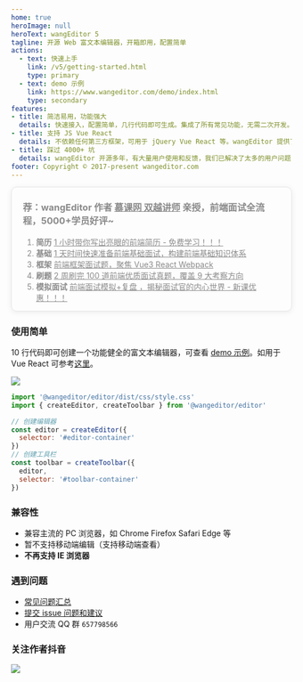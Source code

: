 ```yaml
---
home: true
heroImage: null
heroText: wangEditor 5
tagline: 开源 Web 富文本编辑器，开箱即用，配置简单
actions:
  - text: 快速上手
    link: /v5/getting-started.html
    type: primary
  - text: demo 示例
    link: https://www.wangeditor.com/demo/index.html
    type: secondary
features:
- title: 简洁易用，功能强大
  details: 快速接入，配置简单，几行代码即可生成。集成了所有常见功能，无需二次开发。在 Vue React 也可以快速接入。
- title: 支持 JS Vue React
  details: 不依赖任何第三方框架，可用于 jQuery Vue React 等。wangEditor 提供了官方的 Vue React 组件。
- title: 踩过 4000+ 坑
  details: wangEditor 开源多年，有大量用户使用和反馈，我们已解决了太多的用户问题（详见 github issues）。
footer: Copyright © 2017-present wangeditor.com
---
```


<div
  style="opacity: 0.5; transition: opacity 0.5s; border: 1px solid #ccc; padding: 0 20px; border-radius: 10px; box-shadow: 0 2px 10px #0000001f;"
  onmouseover="this.style.opacity = '1.0'; this.style.background = '#f1f1f1';"
  onmouseout="this.style.opacity = '0.5'; this.style.background = 'none';"
>

### 荐：wangEditor 作者 [慕课网 双越讲师](https://www.imooc.com/t/4427201) 亲授，前端面试全流程，5000+学员好评~

1. **简历** [1 小时带你写出亮眼的前端简历 - 免费学习！！！](https://www.imooc.com/learn/1329)
2. **基础** [1 天时间快速准备前端基础面试，构建前端基础知识体系](https://coding.imooc.com/class/400.html)
3. **框架** [前端框架面试题，聚焦 Vue3 React Webpack](https://coding.imooc.com/class/419.html)
4. **刷题** [2 周刷完 100 道前端优质面试真题，覆盖 9 大考察方向](https://coding.imooc.com/class/562.html)
5. **模拟面试** [前端面试模拟+复盘 ，揭秘面试官的内心世界 - 新课优惠！！！](https://coding.imooc.com/class/596.html)
</div>

### 使用简单

10 行代码即可创建一个功能健全的富文本编辑器，可查看 [demo 示例](https://www.wangeditor.com/demo/index.html)。如用于 Vue React 可参考[这里](/v5/for-frame.html)。

![](/image/editor.png)

```js
import '@wangeditor/editor/dist/css/style.css'
import { createEditor, createToolbar } from '@wangeditor/editor'

// 创建编辑器
const editor = createEditor({
  selector: '#editor-container'
})
// 创建工具栏
const toolbar = createToolbar({
  editor,
  selector: '#toolbar-container'
})
```

### 兼容性

- 兼容主流的 PC 浏览器，如 Chrome Firefox Safari Edge 等
- 暂不支持移动端编辑（支持移动端查看）
- **不再支持 IE 浏览器**

### 遇到问题

- [常见问题汇总](https://github.com/wangeditor-team/wangEditor/issues/4524)
- [提交 issue 问题和建议](https://github.com/wangeditor-team/wangEditor/issues)
- 用户交流 QQ 群 `657798566`

### 关注作者抖音

![](/image/douyin.jpeg)
